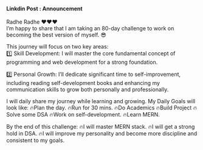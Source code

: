 #### Linkdin Post : Announcement 

Radhe Radhe ❤️❤️❤️  
I’m happy to share that I am taking an 80-day challenge to work on becoming the best version of myself. 😎  
  
This journey will focus on two key areas:  
1️⃣ Skill Development: I will master the core fundamental concept of programming and web development for a strong foundation.  
  
2️⃣ Personal Growth: I’ll dedicate significant time to self-improvement, including reading self-development books and enhancing my communication skills to grow both personally and professionally.  
  
I will daily share my journey while learning and growing.
My Daily Goals will look like:
🔥Plan the day.
🔥Run for 30 mins.
🔥Do Academics 
🔥Build Project
🔥Solve some DSA
🔥Work on self-development.
🔥Learn MERN.


By the end of this challenge:
🔥I will master MERN stack.
🔥I will get a strong hold in DSA.
🔥I will improve my personality and become more discipline and consistent to my goals.



